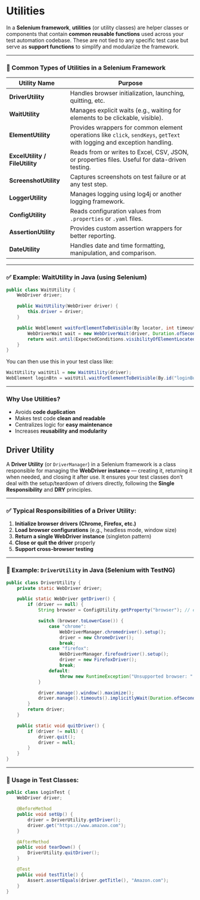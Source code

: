 # Utilities
In a **Selenium framework**, **utilities** (or utility classes) are helper classes or components that contain **common reusable functions** used across your test automation codebase. These are not tied to any specific test case but serve as **support functions** to simplify and modularize the framework.

---

### 🔧 Common Types of Utilities in a Selenium Framework

| Utility Name                   | Purpose                                                                                                                  |
| ------------------------------ | ------------------------------------------------------------------------------------------------------------------------ |
| **DriverUtility**              | Handles browser initialization, launching, quitting, etc.                                                                |
| **WaitUtility**                | Manages explicit waits (e.g., waiting for elements to be clickable, visible).                                            |
| **ElementUtility**             | Provides wrappers for common element operations like `click`, `sendKeys`, `getText` with logging and exception handling. |
| **ExcelUtility / FileUtility** | Reads from or writes to Excel, CSV, JSON, or properties files. Useful for data-driven testing.                           |
| **ScreenshotUtility**          | Captures screenshots on test failure or at any test step.                                                                |
| **LoggerUtility**              | Manages logging using log4j or another logging framework.                                                                |
| **ConfigUtility**              | Reads configuration values from `.properties` or `.yaml` files.                                                          |
| **AssertionUtility**           | Provides custom assertion wrappers for better reporting.                                                                 |
| **DateUtility**                | Handles date and time formatting, manipulation, and comparison.                                                          |

---

### ✅ Example: WaitUtility in Java (using Selenium)

```java
public class WaitUtility {
    WebDriver driver;

    public WaitUtility(WebDriver driver) {
        this.driver = driver;
    }

    public WebElement waitForElementToBeVisible(By locator, int timeout) {
        WebDriverWait wait = new WebDriverWait(driver, Duration.ofSeconds(timeout));
        return wait.until(ExpectedConditions.visibilityOfElementLocated(locator));
    }
}
```

You can then use this in your test class like:

```java
WaitUtility waitUtil = new WaitUtility(driver);
WebElement loginBtn = waitUtil.waitForElementToBeVisible(By.id("loginButton"), 10);
```

---

### Why Use Utilities?

* Avoids **code duplication**
* Makes test code **clean and readable**
* Centralizes logic for **easy maintenance**
* Increases **reusability and modularity**

## Driver Utility

A **Driver Utility** (or `DriverManager`) in a Selenium framework is a class responsible for managing the **WebDriver instance** — creating it, returning it when needed, and closing it after use. It ensures your test classes don’t deal with the setup/teardown of drivers directly, following the **Single Responsibility** and **DRY** principles.

---

### ✅ Typical Responsibilities of a Driver Utility:

1. **Initialize browser drivers (Chrome, Firefox, etc.)**
2. **Load browser configurations** (e.g., headless mode, window size)
3. **Return a single WebDriver instance** (singleton pattern)
4. **Close or quit the driver** properly
5. **Support cross-browser testing**

---

### 🔧 Example: `DriverUtility` in Java (Selenium with TestNG)

```java
public class DriverUtility {
    private static WebDriver driver;

    public static WebDriver getDriver() {
        if (driver == null) {
            String browser = ConfigUtility.getProperty("browser"); // e.g., chrome, firefox

            switch (browser.toLowerCase()) {
                case "chrome":
                    WebDriverManager.chromedriver().setup();
                    driver = new ChromeDriver();
                    break;
                case "firefox":
                    WebDriverManager.firefoxdriver().setup();
                    driver = new FirefoxDriver();
                    break;
                default:
                    throw new RuntimeException("Unsupported browser: " + browser);
            }

            driver.manage().window().maximize();
            driver.manage().timeouts().implicitlyWait(Duration.ofSeconds(10));
        }
        return driver;
    }

    public static void quitDriver() {
        if (driver != null) {
            driver.quit();
            driver = null;
        }
    }
}
```

---

### 🔁 Usage in Test Classes:

```java
public class LoginTest {
    WebDriver driver;

    @BeforeMethod
    public void setUp() {
        driver = DriverUtility.getDriver();
        driver.get("https://www.amazon.com");
    }

    @AfterMethod
    public void tearDown() {
        DriverUtility.quitDriver();
    }

    @Test
    public void testTitle() {
        Assert.assertEquals(driver.getTitle(), "Amazon.com");
    }
}
```


